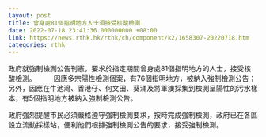 ```yaml
---
layout: post
title: 曾身處81個指明地方人士須接受核酸檢測
date: 2022-07-18 23:41:36.000000000 +08:00
link: https://news.rthk.hk/rthk/ch/component/k2/1658307-20220718.htm
categories: rthk
---
```


政府就強制檢測公告刊憲，要求於指定期間曾身處81個指明地方的人士，接受核酸檢測。
　　
因應多宗陽性檢測個案，有76個指明地方，被納入強制檢測公告；另外，因應在牛池灣、香港仔、何文田、葵涌及將軍澳採集到檢測呈陽性的污水樣本，有5個指明地方被納入強制檢測公告。

政府強烈提醒市民必須嚴格遵守強制檢測要求，按時完成強制檢測，政府已在各區設立流動採樣站，便利他們根據強制檢測公告的要求，接受強制檢測。
